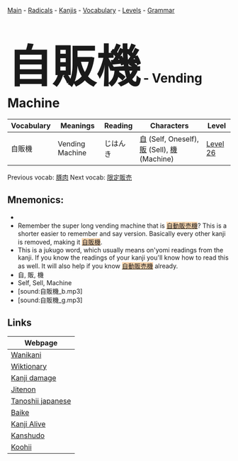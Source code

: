 <style> bigfont {font-size: 100px}</style>
[Main](../README.md) -
[Radicals](../radicals.md) -
[Kanjis](../kanjis.md) -
[Vocabulary](../vocabulary.md) -
[Levels](../levels.md) -
[Grammar](../grammar.md)
# <bigfont> 自販機</bigfont> - Vending Machine 

| Vocabulary | Meanings | Reading | Characters | Level |
| --- | --- | --- | --- | --- |
| 自販機 | Vending Machine | じはんき |  [自](../kanjis/自.md) (Self, Oneself), [販](../kanjis/販.md) (Sell), [機](../kanjis/機.md) (Machine) | [Level 26](../levels/wk_level26.md) |

Previous vocab: [豚肉](豚肉.md) Next vocab: [限定販売](限定販売.md) 

## Mnemonics:

* 
* Remember the super long vending machine that is <span style="background-color:#fed8b1"> [自動販売機](https://jisho.org/search/自動販売機)</span>? This is a shorter easier to remember and say version. Basically every other kanji is removed, making it <span style="background-color:#fed8b1"> [自販機](https://jisho.org/search/自販機)</span>.
* This is a jukugo word, which usually means on'yomi readings from the kanji. If you know the readings of your kanji you'll know how to read this as well. It will also help if you know <span style="background-color:#fed8b1"> [自動販売機](https://jisho.org/search/自動販売機)</span> already.
* 自, 販, 機
* Self, Sell, Machine
* [sound:自販機_b.mp3]
* [sound:自販機_g.mp3]


## Links 

| Webpage |
| --- |
| [Wanikani          ](https://www.wanikani.com/kanji/自販機) |
| [Wiktionary        ](https://en.wiktionary.org/wiki/自販機) |
| [Kanji damage      ](http://www.kanjidamage.com/kanji/search?utf8=✓&q=自販機) |
| [Jitenon           ](https://jitenon.com/kanji/自販機) |
| [Tanoshii japanese ](https://www.tanoshiijapanese.com/dictionary/kanji.cfm?k=自販機) |
| [Baike             ](https://baike.baidu.com/item/自販機) |
| [Kanji Alive       ](https://app.kanjialive.com/自販機) |
| [Kanshudo          ](https://www.kanshudo.com/searchmn?q=自販機) |
| [Koohii            ](https://kanji.koohii.com/study/kanji/自販機) |

